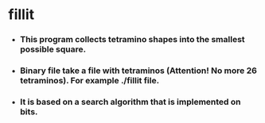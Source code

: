 # fillit

- ### This program collects tetramino shapes into the smallest possible square.
- ### Binary file take a file with tetraminos (Attention! No more 26 tetraminos). For example ./fillit file.
- ### It is based on a search algorithm that is implemented on bits.
